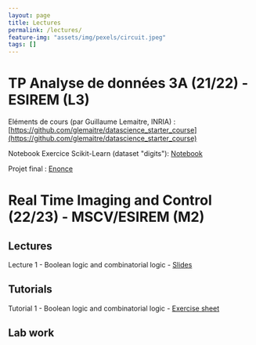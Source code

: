 ```yaml
---
layout: page
title: Lectures
permalink: /lectures/
feature-img: "assets/img/pexels/circuit.jpeg"
tags: []
---
```


# TP Analyse de données 3A (21/22) - ESIREM (L3)

Eléments de cours (par Guillaume Lemaitre, INRIA) : [https://github.com/glemaitre/datascience_starter_course](https://github.com/glemaitre/datascience_starter_course)

Notebook Exercice Scikit-Learn (dataset "digits"): [Notebook](../assets/data/warmup.ipynb)

Projet final : [Enonce](../assets/pdf/enonce.pdf)

# Real Time Imaging and Control (22/23) - MSCV/ESIREM (M2)

## Lectures

Lecture 1 - Boolean logic and combinatorial logic - [Slides](../assets/data/MSCV_Intro_Logic.pdf)

## Tutorials

Tutorial 1 - Boolean logic and combinatorial logic - [Exercise sheet](../assets/data/MSCV...)

## Lab work
